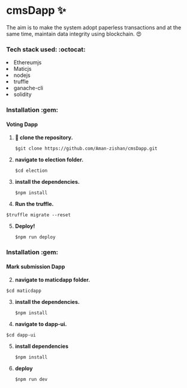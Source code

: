 # cmsDapp :sparkles:
The aim is to make the system adopt paperless transactions and at the same time, maintain data integrity using blockchain. :heart_eyes:

 <h3> Tech stack used: :octocat: </h3>

<li>Ethereumjs</li>
<li>Maticjs</li>
<li>nodejs</li>
<li>truffle</li>
<li>ganache-cli</li>
<li>solidity</li>

<h3>Installation :gem: </h3>
<h4>Voting Dapp</h4>

1. **:round_pushpin: clone the repository.**

   ```shell
   $git clone https://github.com/Aman-zishan/cmsDapp.git

   ```
2. **navigate to election folder.**

   ```shell
   $cd election

   ```
3. **install the dependencies.**

   ```shell
   $npm install

   ```
 4. **Run the truffle.**

   ```shell
   $truffle migrate --reset

   ```
5. **Deploy!**
    ```shell
   $npm run deploy

   ```
   
  <h3>Installation :gem: </h3>
<h4>Mark submission Dapp</h4> 
   
   
   
   2. **navigate to maticdapp folder.**

   ```shell
   $cd maticdapp

   ```
3. **install the dependencies.**

   ```shell
   $npm install

   ```
 4. **navigate to dapp-ui.**

   ```shell
   $cd dapp-ui

   ```
5. **install dependencies**
    ```shell
   $npm install
6. **deploy**
    ```shell
   $npm run dev
   ```


